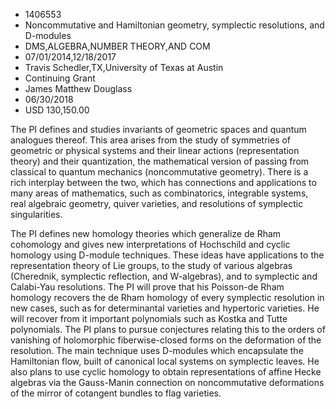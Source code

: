 
* 1406553
* Noncommutative and Hamiltonian geometry, symplectic resolutions, and D-modules
* DMS,ALGEBRA,NUMBER THEORY,AND COM
* 07/01/2014,12/18/2017
* Travis Schedler,TX,University of Texas at Austin
* Continuing Grant
* James Matthew Douglass
* 06/30/2018
* USD 130,150.00

The PI defines and studies invariants of geometric spaces and quantum analogues
thereof. This area arises from the study of symmetries of geometric or physical
systems and their linear actions (representation theory) and their quantization,
the mathematical version of passing from classical to quantum mechanics
(noncommutative geometry). There is a rich interplay between the two, which has
connections and applications to many areas of mathematics, such as
combinatorics, integrable systems, real algebraic geometry, quiver varieties,
and resolutions of symplectic singularities.

The PI defines new homology theories which generalize de Rham cohomology and
gives new interpretations of Hochschild and cyclic homology using D-module
techniques. These ideas have applications to the representation theory of Lie
groups, to the study of various algebras (Cherednik, symplectic reflection, and
W-algebras), and to symplectic and Calabi-Yau resolutions. The PI will prove
that his Poisson-de Rham homology recovers the de Rham homology of every
symplectic resolution in new cases, such as for determinantal varieties and
hypertoric varieties. He will recover from it important polynomials such as
Kostka and Tutte polynomials. The PI plans to pursue conjectures relating this
to the orders of vanishing of holomorphic fiberwise-closed forms on the
deformation of the resolution. The main technique uses D-modules which
encapsulate the Hamiltonian flow, built of canonical local systems on symplectic
leaves. He also plans to use cyclic homology to obtain representations of affine
Hecke algebras via the Gauss-Manin connection on noncommutative deformations of
the mirror of cotangent bundles to flag varieties.
